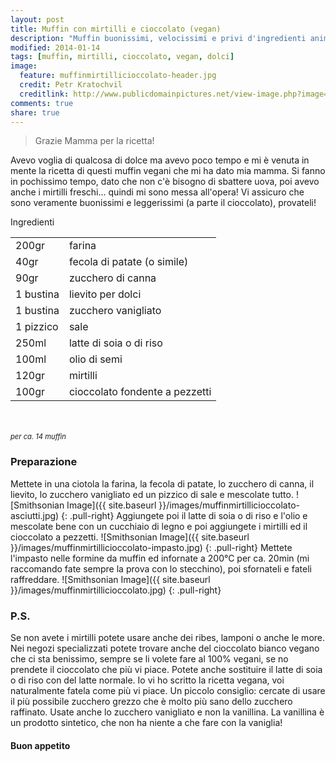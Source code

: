 ```yaml
---
layout: post
title: Muffin con mirtilli e cioccolato (vegan)
description: "Muffin buonissimi, velocissimi e privi d'ingredienti animali..."
modified: 2014-01-14
tags: [muffin, mirtilli, cioccolato, vegan, dolci]
image:
  feature: muffinmirtillicioccolato-header.jpg
  credit: Petr Kratochvil
  creditlink: http://www.publicdomainpictures.net/view-image.php?image=3430&picture=blueberry-background&large=1
comments: true
share: true
---
```

> Grazie Mamma per la ricetta!

Avevo voglia di qualcosa di dolce ma avevo poco tempo e mi è venuta in mente la ricetta di questi muffin vegani che mi ha dato mia mamma. Si fanno in pochissimo tempo, dato che non c'è bisogno di sbattere uova, poi avevo anche i mirtilli freschi... quindi mi sono messa all'opera! Vi assicuro che sono veramente buonissimi e leggerissimi (a parte il cioccolato), provateli! 


<div class="ingredients">
	<div class="ingredients-title">Ingredienti</div>
	<table>
		<tbody>
			<tr>
				<td>200gr</td>
				<td>farina</td>
			</tr>
			<tr>
				<td>40gr</td>
				<td>fecola di patate (o simile)</td>
			</tr>
			<tr>
				<td>90gr</td>
				<td>zucchero di canna</td>
			</tr>
			<tr>
				<td>1 bustina</td>
				<td>lievito per dolci</td>
			</tr>
			<tr>
				<td>1 bustina</td>
				<td>zucchero vanigliato</td>
			</tr>
			<tr>
				<td>1 pizzico</td>
				<td>sale</td>
			</tr>
			<tr>
				<td>250ml</td>
				<td>latte di soia o di riso</td>
			</tr>
			<tr>
				<td>100ml</td>
				<td>olio di semi</td>
			</tr>
			<tr>
				<td>120gr</td>
				<td>mirtilli</td>
			</tr>
			<tr>
				<td>100gr</td>
				<td>cioccolato fondente a pezzetti</td>
			</tr>
		</tbody>
	</table>
	<br></br>
	<i class="pull-right" style="font-size: 80%;">per ca. 14 muffin</i>
</div>


<h3>
	<font color="grey">
		<i class="icon-cogs"></i>
	</font> Preparazione
</h3>

Mettete in una ciotola la farina, la fecola di patate, lo zucchero di canna, il lievito, lo zucchero vanigliato ed un pizzico di sale e mescolate tutto.
![Smithsonian Image]({{ site.baseurl }}/images/muffinmirtillicioccolato-asciutti.jpg)
{: .pull-right}
Aggiungete poi il latte di soia o di riso e l'olio e mescolate bene con un cucchiaio di legno e poi aggiungete i mirtilli ed il cioccolato a pezzetti.
![Smithsonian Image]({{ site.baseurl }}/images/muffinmirtillicioccolato-impasto.jpg)
{: .pull-right}
Mettete l'impasto nelle formine da muffin ed infornate a 200°C per ca. 20min (mi raccomando fate sempre la prova con lo stecchino), poi sfornateli e fateli raffreddare.
![Smithsonian Image]({{ site.baseurl }}/images/muffinmirtillicioccolato.jpg)
{: .pull-right}


<h3>
	<font color="#FFCC00">
		<i class="icon-lightbulb"></i>
	</font> P.S.
</h3>


Se non avete i mirtilli potete usare anche dei ribes, lamponi o anche le more. Nei negozi specializzati potete trovare anche del cioccolato bianco vegano che ci sta benissimo, sempre se li volete fare al 100% vegani, se no prendete il cioccolato che più vi piace. Potete anche sostituire il latte di soia o di riso con del latte normale. Io vi ho scritto la ricetta vegana, voi naturalmente fatela come più vi piace.
Un piccolo consiglio: cercate di usare il più possibile zucchero grezzo che è molto più sano dello zucchero raffinato. Usate anche lo zucchero vanigliato e non la vanillina. La vanillina è un prodotto sintetico, che non ha niente a che fare con la vaniglia! 

<h4>Buon appetito
	<font color="red">
		<i class="icon-smile"></i>
	</font>
</h4>
